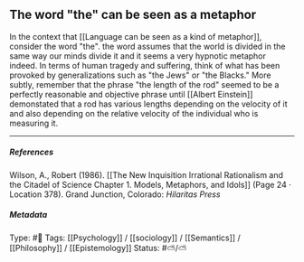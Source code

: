 ## The word "the" can be seen as a metaphor # 

In the context that [[Language can be seen as a kind of metaphor]], consider the word "the". the word assumes that the world is divided in the same way our minds divide it and it seems a very hypnotic metaphor indeed. In terms of human tragedy and suffering, think of what has been provoked by generalizations such as "the Jews" or "the Blacks." More subtly, remember that the phrase "the length of the rod" seemed to be a perfectly reasonable and objective phrase until [[Albert Einstein]] demonstated that a rod has various lengths depending on the velocity of it and also depending on the relative velocity of the individual who is measuring it. 

___

##### References

Wilson, A., Robert (1986). [[The New Inquisition Irrational Rationalism and the Citadel of Science Chapter 1. Models, Metaphors, and Idols]] (Page 24 · Location 378). Grand Junction, Colorado: _Hilaritas Press_

##### Metadata

Type: #🔴 
Tags: [[Psychology]] / [[sociology]] / [[Semantics]] / [[Philosophy]] / [[Epistemology]]
Status: #⛅️/⛅️ 